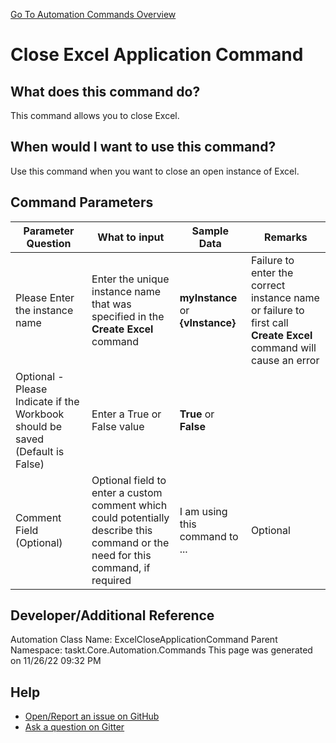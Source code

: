 <!--TITLE: Close Excel Application Command -->
<!-- SUBTITLE: a command in the Excel Commands group. -->
[Go To Automation Commands Overview](/automation-commands.md)


# Close Excel Application Command


## What does this command do?
This command allows you to close Excel.


## When would I want to use this command?
Use this command when you want to close an open instance of Excel.


## Command Parameters
| Parameter Question   	| What to input  	|  Sample Data 	| Remarks  	|
| ---                    | ---               | ---           | ---       |
|Please Enter the instance name|Enter the unique instance name that was specified in the **Create Excel** command|**myInstance** or **{vInstance}**|Failure to enter the correct instance name or failure to first call **Create Excel** command will cause an error|
|Optional - Please Indicate if the Workbook should be saved (Default is False)|Enter a True or False value|**True** or **False**||
|Comment Field (Optional)|Optional field to enter a custom comment which could potentially describe this command or the need for this command, if required|I am using this command to ...|Optional|








## Developer/Additional Reference
Automation Class Name: ExcelCloseApplicationCommand
Parent Namespace: taskt.Core.Automation.Commands
This page was generated on 11/26/22 09:32 PM


## Help
- [Open/Report an issue on GitHub](https://github.com/rcktrncn/taskt/issues/new)
- [Ask a question on Gitter](https://gitter.im/taskt-rpa/Lobby)

